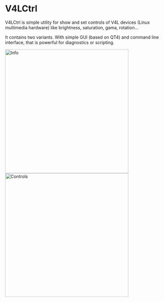 # V4LCtrl

V4LCtrl is simple utility for show and set controls of V4L devices (Linux multimedia hardware) like brightness, saturation, gama, rotation...

It contains two variants. With simple GUI (based on QT4) and command line interface, that is powerful for diagnostics or scripting.

<a href='http://v4lctrl.googlecode.com/svn/wiki/screenshots/0.3.0/info.png'><img src='http://v4lctrl.googlecode.com/svn/wiki/screenshots/0.3.0/info.png' alt='Info' width='400' /></a>
<a href='http://v4lctrl.googlecode.com/svn/wiki/screenshots/0.3.0/controls.png'><img src='http://v4lctrl.googlecode.com/svn/wiki/screenshots/0.3.0/controls.png' alt='Controls' width='400' /></a>
